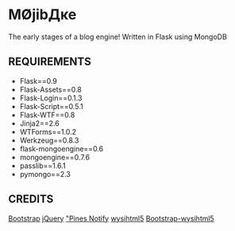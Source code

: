 ﻿MØjibДĸe
================================

The early stages of a blog engine!
Written in Flask using MongoDB


REQUIREMENTS
-------------------------

* Flask==0.9
* Flask-Assets==0.8
* Flask-Login==0.1.3
* Flask-Script==0.5.1
* Flask-WTF==0.8
* Jinja2==2.6
* WTForms==1.0.2
* Werkzeug==0.8.3
* flask-mongoengine==0.6
* mongoengine==0.7.6
* passlib==1.6.1
* pymongo==2.3

CREDITS
-------------------------
[Bootstrap](http://twitter.github.com/bootstrap/)
[jQuery](http://jquery.com/)
["Pines Notify](http://pinesframework.org/pnotify/)
[wysihtml5](https://github.com/xing/wysihtml5)
[Bootstrap-wysihtml5](https://github.com/jhollingworth/bootstrap-wysihtml5)
